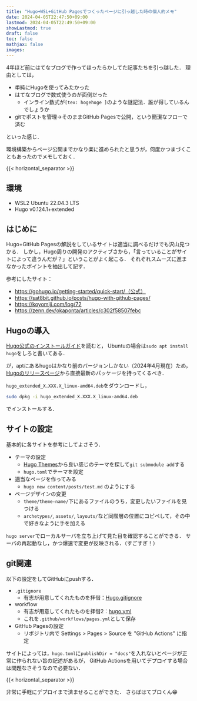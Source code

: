 ```yaml
---
title: "Hugo+WSL+GitHub Pagesでつくったページに引っ越した時の個人的メモ"
date: 2024-04-05T22:47:50+09:00
lastmod: 2024-04-05T22:49:50+09:00
showLastmod: true
draft: false
toc: false
mathjax: false
images:
---
```


4年ほど前にはてなブログで作ってほったらかしてた記事たちを引っ越した．
理由としては，
- 単純にHugoを使ってみたかった
- はてなブログで数式使うのが面倒だった
	- インライン数式が`[tex: hogehoge ]`のような謎記法．誰が得しているんでしょうか
- gitでポストを管理->そのままGitHub Pagesで公開，という簡潔なフローで済む

といった感じ．

環境構築からページ公開までかなり楽に進められたと思うが，何度かつまづくこともあったのでメモしておく．

{{< horizontal_separator >}}

## 環境
- WSL2 Ubuntu 22.04.3 LTS
- Hugo v0.124.1+extended


## はじめに
Hugo+GitHub Pagesの解説をしているサイトは適当に調べるだけでも沢山見つかる．
しかし，Hugo周りの開発のアクティブさから，「言っていることがサイトによって違うんだが？」ということがよく起こる．
それぞれスムーズに進まなかったポイントを抽出して記す．

参考にしたサイト：
- https://gohugo.io/getting-started/quick-start/（公式）
- https://sat8bit.github.io/posts/hugo-with-github-pages/
- https://koyomiji.com/log/72
- https://zenn.dev/okaponta/articles/c302f58507febc

## Hugoの導入
[Hugo公式のインストールガイド](https://gohugo.io/installation/linux/)を読むと，
Ubuntuの場合は`sudo apt install hugo`をしろと書いてある．

が，aptにあるhugoはかなり前のバージョンしかない（2024年4月現在）ため，
[Hugoのリリースページ](https://github.com/gohugoio/hugo/releases)から直接最新のパッケージを持ってくるべき．

`hugo_extended_X.XXX.X_linux-amd64.deb`をダウンロードし，
```bash
sudo dpkg -i hugo_extended_X.XXX.X_linux-amd64.deb
```
でインストールする．

## サイトの設定
基本的に各サイトを参考にしてよさそう．
- テーマの設定
	- [Hugo Themes](https://themes.gohugo.io/)から良い感じのテーマを探して`git submodule add`する
	- `hugo.toml`でテーマを設定
- 適当なページを作ってみる
	- `hugo new content/posts/test.md` のようにする
- ページデザインの変更
	- `theme/theme-name/`下にあるファイルのうち，変更したいファイルを見つける
	- `archetypes/`, `assets/`, `layouts/`など同階層の位置にコピペして，その中で好きなように手を加える

`hugo server`でローカルサーバを立ち上げて見た目を確認することができる．
サーバの再起動なし，かつ爆速で変更が反映される．（すごすぎ！）

## git関連
以下の設定をしてGitHubにpushする．

- `.gitignore`
	- 有志が用意してくれたものを拝借：[Hugo.gitignore](https://github.com/github/gitignore/blob/main/community/Golang/Hugo.gitignore)
- workflow
	- 有志が用意してくれたものを拝借2：[hugo.yml](https://github.com/actions/starter-workflows/blob/main/pages/hugo.yml)
	- これを`.github/workflows/pages.yml`として保存
- GitHub Pagesの設定
	- リポジトリ内で Settings > Pages > Source を "GitHub Actions" に指定

サイトによっては，`hugo.toml`に`publishDir = "docs"`を入れないとページが正常に作られない旨の記述があるが，
GitHub Actionsを用いてデプロイする場合は問題なさそうなので必要ない．

{{< horizontal_separator >}}

非常に手軽にデプロイまで済ませることができた．
さらばはてブロくん:grin:
